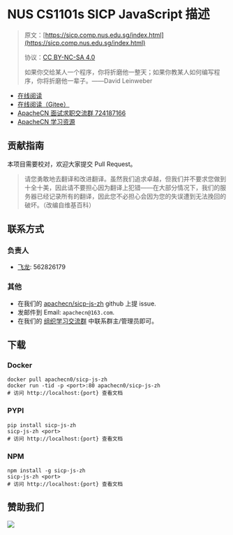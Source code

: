 # NUS CS1101s SICP JavaScript 描述

> 原文：[https://sicp.comp.nus.edu.sg/index.html](https://sicp.comp.nus.edu.sg/index.html)
>
> 协议：[CC BY-NC-SA 4.0](http://creativecommons.org/licenses/by-nc-sa/4.0/)
>
> 如果你交给某人一个程序，你将折磨他一整天；如果你教某人如何编写程序，你将折磨他一辈子。——David Leinweber

- [在线阅读](https://sicp-js.apachecn.org)
- [在线阅读（Gitee）](https://apachecn.gitee.io/sicp-js-zh/)
- [ApacheCN 面试求职交流群 724187166](https://jq.qq.com/?_wv=1027&k=54ujcL3)
- [ApacheCN 学习资源](http://www.apachecn.org/)

## 贡献指南

本项目需要校对，欢迎大家提交 Pull Request。

> 请您勇敢地去翻译和改进翻译。虽然我们追求卓越，但我们并不要求您做到十全十美，因此请不要担心因为翻译上犯错——在大部分情况下，我们的服务器已经记录所有的翻译，因此您不必担心会因为您的失误遭到无法挽回的破坏。（改编自维基百科）

## 联系方式

### 负责人

- [飞龙](https://github.com/wizardforcel): 562826179

### 其他

- 在我们的 [apachecn/sicp-js-zh](https://github.com/apachecn/sicp-js-zh) github 上提 issue.
- 发邮件到 Email: `apachecn@163.com`.
- 在我们的 [组织学习交流群](http://www.apachecn.org/organization/348.html) 中联系群主/管理员即可。

## 下载

### Docker

```
docker pull apachecn0/sicp-js-zh
docker run -tid -p <port>:80 apachecn0/sicp-js-zh
# 访问 http://localhost:{port} 查看文档
```

### PYPI

```
pip install sicp-js-zh
sicp-js-zh <port>
# 访问 http://localhost:{port} 查看文档
```

### NPM

```
npm install -g sicp-js-zh
sicp-js-zh <port>
# 访问 http://localhost:{port} 查看文档
```

## 赞助我们

![](http://data.apachecn.org/img/about/donate.jpg)
